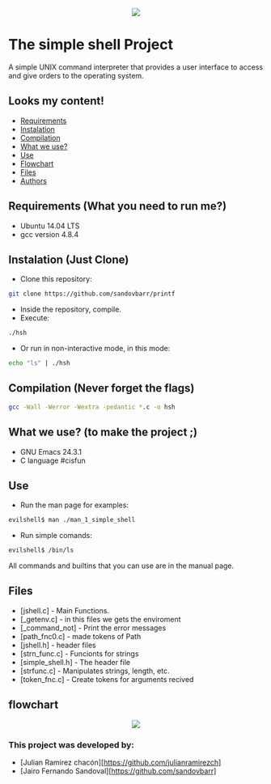 <p align="center">
<img src="https://www.entreprises-magazine.com/wp-content/uploads/2019/11/Holberton-School-et-l%E2%80%99IHEC-Carthage.png">
</p>

<h1>The simple shell Project</h1>
A simple UNIX command interpreter that provides a user interface to access and give orders to the operating system.

## Looks my content!
* [Requirements](#requirements)
* [Instalation](#instalation)
* [Compilation](#compilation)
* [What we use?](#written-in)
* [Use](#example-of-use)
* [Flowchart](#flowchart)
* [Files](#files)
* [Authors](#authors)
## Requirements (What you need to run me?)
* Ubuntu 14.04 LTS
* gcc version 4.8.4
## Instalation (Just Clone)
*  Clone this repository:
```sh
git clone https://github.com/sandovbarr/printf
```
* Inside the repository, compile.
* Execute:
```sh
./hsh
```
* Or run in non-interactive mode, in this mode:
```sh
echo "ls" | ./hsh
```
## Compilation (Never forget the flags)
```sh
gcc -Wall -Werror -Wextra -pedantic *.c -o hsh
```
## What we use? (to make the project ;)
* GNU Emacs 24.3.1
* C language #cisfun
## Use
* Run the man page for examples:
```sh
evilshell$ man ./man_1_simple_shell
```
* Run simple comands:
```sh
evilshell$ /bin/ls
```
All commands and builtins that you can use are in the manual page.
## Files
* [jshell.c] - Main Functions.
* [_getenv.c] - in this files we gets the enviroment
* [_command_not] - Print the error messages
* [path_fnc0.c] - made tokens of Path
* [jshell.h] - header files
* [strn_func.c] - Funcionts for strings
* [simple_shell.h] - The header file
* [strfunc.c] - Manipulates strings, length, etc.
* [token_fnc.c] - Create tokens for arguments recived

## flowchart

<p align="center">
<img src="https://www.entreprises-magazine.com/wp-content/uploads/2019/11/Holberton-School-et-l%E2%80%99IHEC-Carthage.png">
</p>

### This project was developed by:
 - [Julian Ramirez chacón][https://github.com/julianramirezch]
 - [Jairo Fernando Sandoval][https://github.com/sandovbarr]
